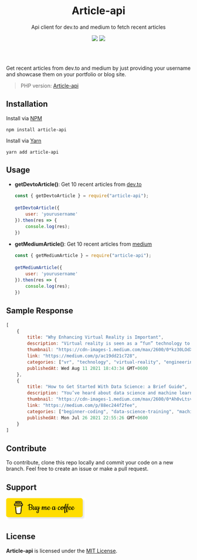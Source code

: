 
<h1 align="center">Article-api</h1>
<p align="center">Api client for dev.to and medium to fetch recent articles</p>

<p align="center">
    <a href="https://www.npmjs.com/package/article-api"><img src="https://img.shields.io/npm/v/article-api"/></a>
    <a href="https://github.com/arifszn/article-api/blob/main/LICENSE"><img src="https://img.shields.io/github/license/arifszn/article-api"/></a>
</p>

<br/>
<br/>

<p>Get recent articles from dev.to and medium by just providing your username and showcase them on your portfolio or blog site.</p>

> PHP version: <a href="https://github.com/arifszn/article-api-php">Article-api</a>


## Installation

Install via <a href="https://www.npmjs.com/package/article-api">NPM</a>
```
npm install article-api
```

Install via <a href="https://yarnpkg.com/package/article-api">Yarn</a>
```
yarn add article-api
```


## Usage

- **getDevtoArticle()**: Get 10 recent articles from [dev.to](https://dev.to)
    
    ```js
    const { getDevtoArticle } = require("article-api");

    getDevtoArticle({
        user: 'yourusername'
    }).then(res => {
        console.log(res);
    })
    ```
    
- **getMediumArticle()**: Get 10 recent articles from [medium](https://medium.com) 

    ```js
    const { getMediumArticle } = require("article-api");

    getMediumArticle({
        user: 'yourusername'
    }).then(res => {
        console.log(res);
    })
    ```


## Sample Response

```js
[
    {
        title: "Why Enhancing Virtual Reality is Important",
        description: "Virtual reality is seen as a “fun” technology to some without much...",
        thumbnail: "https://cdn-images-1.medium.com/max/2600/0*kz30LOdXT8CyOymh",
        link: "https://medium.com/p/ac19dd21c728",
        categories: ["vr", "technology", "virtual-reality", "engineering", "artificial-intelligence"],
        publishedAt: Wed Aug 11 2021 18:43:34 GMT+0600
    },
    {
        title: "How to Get Started With Data Science: a Brief Guide",
        description: "You’ve heard about data science and machine learning, and you want to get started. Maybe you hear...",
        thumbnail: "https://cdn-images-1.medium.com/max/2600/0*Ah0vLtsvxqUvRWuS",
        link: "https://medium.com/p/88ec244f2fee",
        categories: ["beginner-coding", "data-science-training", "machine-learning-course"],
        publishedAt: Mon Jul 26 2021 22:55:26 GMT+0600
    }
]
```


## Contribute

To contribute, clone this repo locally and commit your code on a new branch. Feel free to create an issue or make a pull request.


## Support

<a href="https://www.buymeacoffee.com/arifszn" target="_blank">
  <img src="https://raw.githubusercontent.com/arifszn/arifszn/main/assets/bmc-button.png" alt="Buy Me A Coffee" style="height: 60px !important;width: 217px !important;" >
</a>


## License

**Article-api** is licensed under the [MIT License](https://github.com/arifszn/article-api/blob/main/LICENSE).
